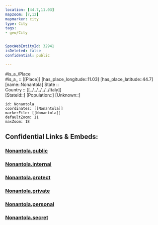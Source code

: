 ```yaml
---
location: [44.7,11.03] 
mapzoom: [7,12] 
mapmarker: city 
type: City
tags:
- geo/City


SpocWebEntityId: 32941
isDeleted: false
confidential: public

---
```

#is_a_/Place  
#is_a_ :: [[Place]] 
[has_place_longitude::11.03] 
[has_place_latitude::44.7] 
[name::Nonantola] 
State ::  
Country :: [[../../../../../Italy]]  
[StateId::] 
[Population::] 
[Unknown::] 


```leaflet
id: Nonantola
coordinates: [[Nonantola]] 
markerFile: [[Nonantola]] 
defaultZoom: 11 
maxZoom: 18
```


## Confidential Links & Embeds: 

### [Nonantola.public](/_public/\Earth\Continent\Europe\Europe~South\Italy\regions~Italy\Emilia-Romagna\Modena.Province\CityNonantola.public.md) 

### [Nonantola.internal](/_internal/\Earth\Continent\Europe\Europe~South\Italy\regions~Italy\Emilia-Romagna\Modena.Province\CityNonantola.internal.md) 

### [Nonantola.protect](/_protect/\Earth\Continent\Europe\Europe~South\Italy\regions~Italy\Emilia-Romagna\Modena.Province\CityNonantola.protect.md) 

### [Nonantola.private](/_private/\Earth\Continent\Europe\Europe~South\Italy\regions~Italy\Emilia-Romagna\Modena.Province\CityNonantola.private.md) 

### [Nonantola.personal](/_personal/\Earth\Continent\Europe\Europe~South\Italy\regions~Italy\Emilia-Romagna\Modena.Province\CityNonantola.personal.md) 

### [Nonantola.secret](/_secret/\Earth\Continent\Europe\Europe~South\Italy\regions~Italy\Emilia-Romagna\Modena.Province\CityNonantola.secret.md)

